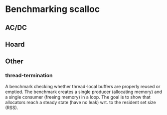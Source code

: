 # Benchmarking scalloc

## AC/DC

## Hoard

## Other

### thread-termination

A benchmark checking whether thread-local buffers are properly reused or emptied. The benchmark creates a single producer (allocating memory) and a single consumer (freeing memory) in a loop. The goal is to show that allocators reach a steady state (have no leak) wrt. to the resident set size (RSS).
